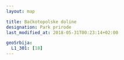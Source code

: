 ```yaml
---
layout: map

title: Bačkotopolske doline
designation: Park prirode
last_modified_at: 2018-05-31T00:23:14+02:00

geoSrbija:
  L1_301: [18]
---
```

